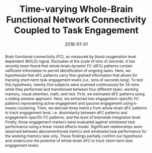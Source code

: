 ---
title: "Time-varying Whole-Brain Functional Network Connectivity Coupled to Task Engagement"
date: 2018-01-01
authors_string: Hua Xie, Javier Gonzalez-Castillo, Daniel Handwerker, Peter Bandettini, Vince Calhoun, Gang Chen, Eswar Damaraju, Xiangyu Liu, Sunanda Mitra
authors:
   - Hua Xie
   - Javier Gonzalez-Castillo
   - Daniel Handwerker
   - Peter Bandettini
   - Vince Calhoun
   - Gang Chen
   - Eswar Damaraju
   - Xiangyu Liu
   - Sunanda Mitra
author_ids:
   - javier_gonzalez-castillo
   - daniel_handwerker
   - peter_bandettini
journal: 'Network Neuroscience'
volume: 
issue: 
pages: 49-66
book_title: ''
publisher: ''
abstract: "Brain functional connectivity (FC), as measured by blood oxygenation level dependent (BOLD) signal, fluctuates at the scale of tens of seconds. It has recently been found that whole-brain dynamic FC (dFC) patterns contain sufficient information to permit identification of ongoing tasks. Here, we hypothesize that dFC patterns carry fine-grained information that allows for tracking short-term task engagement levels (i.e., tens of seconds long). To test this hypothesis, twenty-five subjects were scanned continuously for 25 mins while they performed and transitioned between four different tasks: working memory, visual attention, math, and rest. First, we estimated dFC patterns using a sliding window approach. Next, we extracted two engagement-specific FC patterns representing active engagement and passive engagement using k-means clustering. Then, we derived three metrics from whole-brain dFC patterns to track engagement level, i.e. dissimilarity between dFC patterns and engagement-specific FC patterns, and the level of brainwide integration level. Finally, those engagement markers were evaluated against windowed task performance using a linear mixed effects model. Significant relationships were observed between abovementioned metrics and windowed task performance for the working memory task only. These findings partially confirm our hypothesis and underscore the potential of whole-brain dFC to track short-term task engagement levels."
project_id: bold_connectivity_dynamics
paper_url: https://www.mitpressjournals.org/doi/abs/10.1162/NETN_a_00051
doi: 10.1162/NETN_a_00051
data_loc: ''
code_loc: ''
file: '/assets/publications//assets/publications/'
file_name: '/assets/publications/'
type: journal_article
pub_str: ' (2018) Network Neuroscience : 49-66'
layout: publication 
---